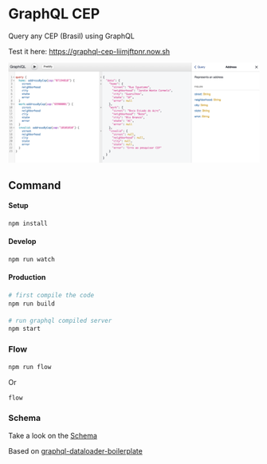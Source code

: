 # GraphQL CEP 

Query any CEP (Brasil) using GraphQL

Test it here: https://graphql-cep-liimjftpnr.now.sh

![graphql-cep](screenshot/graphql-cep.png)

## Command

#### Setup
```bash
npm install
```
#### Develop
```bash
npm run watch
```

#### Production
```bash
# first compile the code
npm run build

# run graphql compiled server
npm start
```

### Flow
```bash
npm run flow
```

Or
```bash
flow
```

### Schema
Take a look on the [Schema](https://github.com/sibelius/graphql-cep/blob/master/data/schema.graphql)

Based on [graphql-dataloader-boilerplate](https://github.com/sibelius/graphql-dataloader-boilerplate)
